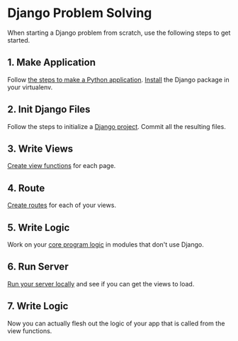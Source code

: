 # Django Problem Solving
When starting a Django problem from scratch, use the following steps to get started.

## 1. Make Application
Follow [the steps to make a Python application](py-app-structure.md).
[Install](pip.md) the Django package in your virtualenv.

## 2. Init Django Files
Follow the steps to initialize a [Django project](django-init.md).
Commit all the resulting files.

## 3. Write Views
[Create view functions](django-views.md) for each page.

## 4. Route
[Create routes](django-routes.md) for each of your views.

## 5. Write Logic
Work on your [core program logic](django-logic.md) in modules that don't use Django.

## 6. Run Server
[Run your server locally](django-serving-locally.md) and see if you can get the views to load.

## 7. Write Logic
Now you can actually flesh out the logic of your app that is called from the view functions.
